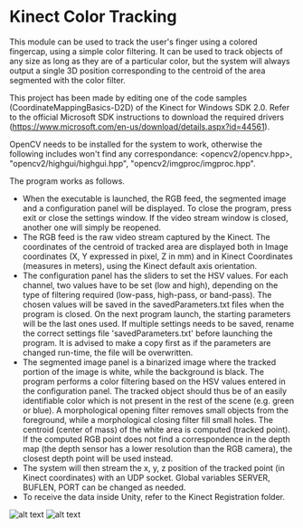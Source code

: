 # Kinect Color Tracking

This module can be used to track the user's finger using a colored fingercap, using a simple color filtering. It can be used to track objects of any size as long as they are of a particular color, but the system will always output a single 3D position corresponding to the centroid of the area segmented with the color filter.

This project has been made by editing one of the code samples (CoordinateMappingBasics-D2D) of the Kinect for Windows SDK 2.0. Refer to the official Microsoft SDK instructions to download the required drivers (https://www.microsoft.com/en-us/download/details.aspx?id=44561).

OpenCV needs to be installed for the system to work, otherwise the following includes won't find any correspondance: <opencv2/opencv.hpp>, "opencv2/highgui/highgui.hpp", "opencv2/imgproc/imgproc.hpp".

The program works as follows.
- When the executable is launched, the RGB feed, the segmented image and a configuration panel will be displayed. To close the program, press exit or close the settings window. If the video stream window is closed, another one will simply be reopened.
- The RGB feed is the raw video stream captured by the Kinect. The coordinates of the centroid of tracked area are displayed both in Image coordinates (X, Y expressed in pixel, Z in mm) and in Kinect Coordinates (measures in meters), using the Kinect default axis orientation.
- The configuration panel has the sliders to set the HSV values. For each channel, two values have to be set (low and high), depending on the type of filtering required (low-pass, high-pass, or band-pass). The chosen values will be saved in the savedParameters.txt files when the program is closed. On the next program launch, the starting parameters will be the last ones used. If multiple settings needs to be saved, rename the correct settings file 'savedParameters.txt' before launching the program. It is advised to make a copy first as if the parameters are changed run-time, the file will be overwritten.
- The segmented image panel is a binarized image where the tracked portion of the image is white, while the background is black. The program performs a color filtering based on the HSV values entered in the configuration panel. The tracked object should thus be of an easily identifiable color which is not present in the rest of the scene (e.g. green or blue). A morphological opening filter removes small objects from the foreground, while a morphological closing filter fill small holes. The centroid (center of mass) of the white area is computed (tracked point). If the computed RGB point does not find a correspondence in the depth map (the depth sensor has a lower resolution than the RGB camera), the closest depth point will be used instead.
- The system will then stream the x, y, z position of the tracked point (in Kinect coordinates) with an UDP socket. Global variables SERVER, BUFLEN, PORT can be changed as needed.
- To receive the data inside Unity, refer to the Kinect Registration folder.

![alt text](https://github.com/3632741/AR-Registration-Framework-PhD-Thesis/blob/main/Kinect%20Color%20Tracking/colorSegmentation.jpg)
![alt text](https://github.com/3632741/AR-Registration-Framework-PhD-Thesis/blob/main/Kinect%20Color%20Tracking/colorSegmentation2.jpg)
